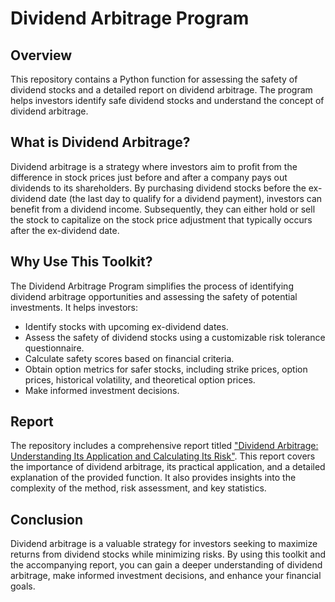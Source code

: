 # Dividend Arbitrage Program

## Overview

This repository contains a Python function for assessing the safety of dividend stocks and a detailed report on dividend arbitrage. The program helps investors identify safe dividend stocks and understand the concept of dividend arbitrage.

## What is Dividend Arbitrage?

Dividend arbitrage is a strategy where investors aim to profit from the difference in stock prices just before and after a company pays out dividends to its shareholders. By purchasing dividend stocks before the ex-dividend date (the last day to qualify for a dividend payment), investors can benefit from a dividend income. Subsequently, they can either hold or sell the stock to capitalize on the stock price adjustment that typically occurs after the ex-dividend date.

## Why Use This Toolkit?

The Dividend Arbitrage Program simplifies the process of identifying dividend arbitrage opportunities and assessing the safety of potential investments. It helps investors:

- Identify stocks with upcoming ex-dividend dates.
- Assess the safety of dividend stocks using a customizable risk tolerance questionnaire.
- Calculate safety scores based on financial criteria.
- Obtain option metrics for safer stocks, including strike prices, option prices, historical volatility, and theoretical option prices.
- Make informed investment decisions.

## Report

The repository includes a comprehensive report titled ["Dividend Arbitrage: Understanding Its Application and Calculating Its Risk"](https://github.com/oscarmalik/Dividend_Arbitrage_Strategy/blob/main/Dividend_Arbitrage_Project_Report.pdf). This report covers the importance of dividend arbitrage, its practical application, and a detailed explanation of the provided function. It also provides insights into the complexity of the method, risk assessment, and key statistics.

## Conclusion

Dividend arbitrage is a valuable strategy for investors seeking to maximize returns from dividend stocks while minimizing risks. By using this toolkit and the accompanying report, you can gain a deeper understanding of dividend arbitrage, make informed investment decisions, and enhance your financial goals.
